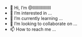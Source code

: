 - 👋 Hi, I’m @IIIIIIIIllIIIIII
- 👀 I’m interested in ...
- 🌱 I’m currently learning ...
- 💞️ I’m looking to collaborate on ...
- 📫 How to reach me ...

<!---
IIIIIIIIllIIIIII/IIIIIIIIllIIIIII is a ✨ special ✨ repository because its `README.md` (this file) appears on your GitHub profile.
You can click the Preview link to take a look at your changes.
--->

